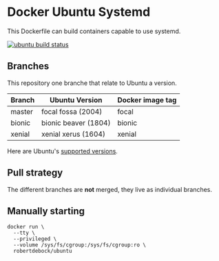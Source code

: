 Docker Ubuntu Systemd
=====================

This Dockerfile can build containers capable to use systemd.

[![ubuntu build status](https://img.shields.io/docker/cloud/build/robertdebock/ubuntu.svg)](https://hub.docker.com/repository/docker/robertdebock/ubuntu)

Branches
--------

This repository one branche that relate to Ubuntu a version.

|Branch |Ubuntu Version       |Docker image tag|
|-------|---------------------|----------------|
|master |focal fossa (2004)   |focal           |
|bionic |bionic beaver (1804) |bionic          |
|xenial |xenial xerus (1604)  |xenial          |

Here are Ubuntu's [supported versions](https://wiki.ubuntu.com/Releases).

Pull strategy
-------------

The different branches are **not** merged, they live as individual branches.

Manually starting
-----------------

```
docker run \
  --tty \
  --privileged \
  --volume /sys/fs/cgroup:/sys/fs/cgroup:ro \
  robertdebock/ubuntu
```
